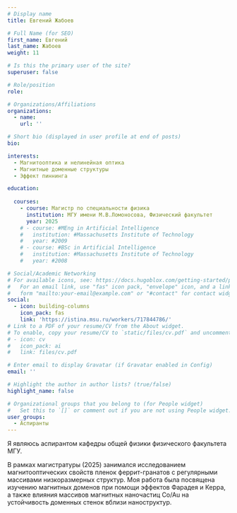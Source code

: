 ```yaml
---
# Display name
title: Евгений Жабоев 

# Full Name (for SEO)
first_name: Евгений 
last_name: Жабоев
weight: 11

# Is this the primary user of the site?
superuser: false

# Role/position
role:

# Organizations/Affiliations
organizations:
  - name: 
    url: ''

# Short bio (displayed in user profile at end of posts)
bio: 

interests:
  - Магнитооптика и нелинейная оптика
  - Магнитные доменные структуры
  - Эффект пиннинга

education:
  
  courses:
    - course: Магистр по специальности физика
      institution: МГУ имени М.В.Ломоносова, Физический факультет
      year: 2025
    # - course: #MEng in Artificial Intelligence
    #   institution: #Massachusetts Institute of Technology
    #   year: #2009
    # - course: #BSc in Artificial Intelligence
    #   institution: #Massachusetts Institute of Technology
    #   year: #2008

# Social/Academic Networking
# For available icons, see: https://docs.hugoblox.com/getting-started/page-builder/#icons
#   For an email link, use "fas" icon pack, "envelope" icon, and a link in the
#   form "mailto:your-email@example.com" or "#contact" for contact widget.
social:
  - icon: building-columns
    icon_pack: fas
    link: 'https://istina.msu.ru/workers/717844786/'  
# Link to a PDF of your resume/CV from the About widget.
# To enable, copy your resume/CV to `static/files/cv.pdf` and uncomment the lines below.
# - icon: cv
#   icon_pack: ai
#   link: files/cv.pdf

# Enter email to display Gravatar (if Gravatar enabled in Config)
email: ''

# Highlight the author in author lists? (true/false)
highlight_name: false

# Organizational groups that you belong to (for People widget)
#   Set this to `[]` or comment out if you are not using People widget.
user_groups:
  - Аспиранты
---
```

Я являюсь аспирантом кафедры общей физики физического факультета МГУ. 

В рамках магистратуры (2025) занимался исследованием магнитооптических свойств пленок феррит-гранатов с регулярными массивами низкоразмерных структур. 
Моя работа была посвящена изучению магнитных доменов при помощи эффектов Фарадея и Керра, а также влияния массивов магнитных наночастиц Co/Au на устойчивость доменных стенок вблизи наноструктур. 

